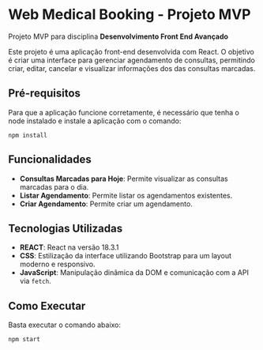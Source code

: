 # Web Medical Booking - Projeto MVP

Projeto MVP para disciplina **Desenvolvimento Front End Avançado** 

Este projeto é uma aplicação front-end desenvolvida com React. O objetivo é criar uma interface para gerenciar agendamento de consultas, permitindo criar, editar, cancelar e visualizar informações dos das consultas marcadas.

## Pré-requisitos

Para que a aplicação funcione corretamente, é necessário que tenha o node instalado e instale a aplicação com o comando:

```
npm install
```


## Funcionalidades

- **Consultas Marcadas para Hoje**: Permite visualizar as consultas marcadas para o dia.
- **Listar Agendamento**: Permite listar os agendamentos existentes.
- **Criar Agendamento**: Permite criar um agendamento.

## Tecnologias Utilizadas

- **REACT**: React na versão 18.3.1
- **CSS**: Estilização da interface utilizando Bootstrap para um layout moderno e responsivo.
- **JavaScript**: Manipulação dinâmica da DOM e comunicação com a API via `fetch`.

## Como Executar
Basta executar o comando abaixo:

```
npm start
```

